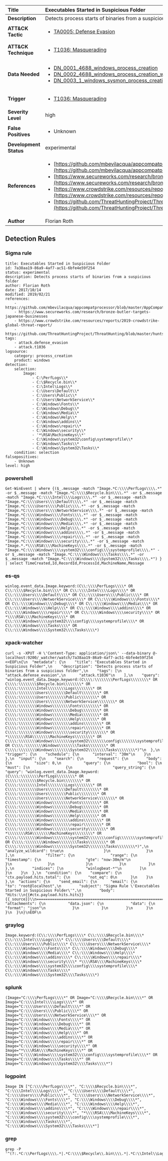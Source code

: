 | Title                    | Executables Started in Suspicious Folder       |
|:-------------------------|:------------------|
| **Description**          | Detects process starts of binaries from a suspicious folder |
| **ATT&amp;CK Tactic**    |  <ul><li>[TA0005: Defense Evasion](https://attack.mitre.org/tactics/TA0005)</li></ul>  |
| **ATT&amp;CK Technique** | <ul><li>[T1036: Masquerading](https://attack.mitre.org/techniques/T1036)</li></ul>  |
| **Data Needed**          | <ul><li>[DN_0001_4688_windows_process_creation](../Data_Needed/DN_0001_4688_windows_process_creation.md)</li><li>[DN_0002_4688_windows_process_creation_with_commandline](../Data_Needed/DN_0002_4688_windows_process_creation_with_commandline.md)</li><li>[DN_0003_1_windows_sysmon_process_creation](../Data_Needed/DN_0003_1_windows_sysmon_process_creation.md)</li></ul>  |
| **Trigger**              | <ul><li>[T1036: Masquerading](../Triggers/T1036.md)</li></ul>  |
| **Severity Level**       | high |
| **False Positives**      | <ul><li>Unknown</li></ul>  |
| **Development Status**   | experimental |
| **References**           | <ul><li>[https://github.com/mbevilacqua/appcompatprocessor/blob/master/AppCompatSearch.txt](https://github.com/mbevilacqua/appcompatprocessor/blob/master/AppCompatSearch.txt)</li><li>[https://www.secureworks.com/research/bronze-butler-targets-japanese-businesses](https://www.secureworks.com/research/bronze-butler-targets-japanese-businesses)</li><li>[https://www.crowdstrike.com/resources/reports/2019-crowdstrike-global-threat-report/](https://www.crowdstrike.com/resources/reports/2019-crowdstrike-global-threat-report/)</li><li>[https://github.com/ThreatHuntingProject/ThreatHunting/blob/master/hunts/suspicious_process_creation_via_windows_event_logs.md](https://github.com/ThreatHuntingProject/ThreatHunting/blob/master/hunts/suspicious_process_creation_via_windows_event_logs.md)</li></ul>  |
| **Author**               | Florian Roth |


## Detection Rules

### Sigma rule

```
title: Executables Started in Suspicious Folder
id: 7a38aa19-86a9-4af7-ac51-6bfe4e59f254
status: experimental
description: Detects process starts of binaries from a suspicious folder
author: Florian Roth
date: 2017/10/14
modified: 2019/02/21
references:
    - https://github.com/mbevilacqua/appcompatprocessor/blob/master/AppCompatSearch.txt
    - https://www.secureworks.com/research/bronze-butler-targets-japanese-businesses
    - https://www.crowdstrike.com/resources/reports/2019-crowdstrike-global-threat-report/
    - https://github.com/ThreatHuntingProject/ThreatHunting/blob/master/hunts/suspicious_process_creation_via_windows_event_logs.md
tags:
    - attack.defense_evasion
    - attack.t1036
logsource:
    category: process_creation
    product: windows
detection:
    selection:
        Image:
            - C:\PerfLogs\\*
            - C:\$Recycle.bin\\*
            - C:\Intel\Logs\\*
            - C:\Users\Default\\*
            - C:\Users\Public\\*
            - C:\Users\NetworkService\\*
            - C:\Windows\Fonts\\*
            - C:\Windows\Debug\\*
            - C:\Windows\Media\\*
            - C:\Windows\Help\\*
            - C:\Windows\addins\\*
            - C:\Windows\repair\\*
            - C:\Windows\security\\*
            - '*\RSA\MachineKeys\\*'
            - C:\Windows\system32\config\systemprofile\\*
            - C:\Windows\Tasks\\*
            - C:\Windows\System32\Tasks\\*
    condition: selection
falsepositives:
    - Unknown
level: high

```





### powershell
    
```
Get-WinEvent | where {($_.message -match "Image.*C:\\\\PerfLogs\\\\.*" -or $_.message -match "Image.*C:\\\\$Recycle.bin\\\\.*" -or $_.message -match "Image.*C:\\\\Intel\\\\Logs\\\\.*" -or $_.message -match "Image.*C:\\\\Users\\\\Default\\\\.*" -or $_.message -match "Image.*C:\\\\Users\\\\Public\\\\.*" -or $_.message -match "Image.*C:\\\\Users\\\\NetworkService\\\\.*" -or $_.message -match "Image.*C:\\\\Windows\\\\Fonts\\\\.*" -or $_.message -match "Image.*C:\\\\Windows\\\\Debug\\\\.*" -or $_.message -match "Image.*C:\\\\Windows\\\\Media\\\\.*" -or $_.message -match "Image.*C:\\\\Windows\\\\Help\\\\.*" -or $_.message -match "Image.*C:\\\\Windows\\\\addins\\\\.*" -or $_.message -match "Image.*C:\\\\Windows\\\\repair\\\\.*" -or $_.message -match "Image.*C:\\\\Windows\\\\security\\\\.*" -or $_.message -match "Image.*.*\\\\RSA\\\\MachineKeys\\\\.*" -or $_.message -match "Image.*C:\\\\Windows\\\\system32\\\\config\\\\systemprofile\\\\.*" -or $_.message -match "Image.*C:\\\\Windows\\\\Tasks\\\\.*" -or $_.message -match "Image.*C:\\\\Windows\\\\System32\\\\Tasks\\\\.*") } | select TimeCreated,Id,RecordId,ProcessId,MachineName,Message
```


### es-qs
    
```
winlog.event_data.Image.keyword:(C\\:\\\\PerfLogs\\\\* OR C\\:\\\\$Recycle.bin\\\\* OR C\\:\\\\Intel\\\\Logs\\\\* OR C\\:\\\\Users\\\\Default\\\\* OR C\\:\\\\Users\\\\Public\\\\* OR C\\:\\\\Users\\\\NetworkService\\\\* OR C\\:\\\\Windows\\\\Fonts\\\\* OR C\\:\\\\Windows\\\\Debug\\\\* OR C\\:\\\\Windows\\\\Media\\\\* OR C\\:\\\\Windows\\\\Help\\\\* OR C\\:\\\\Windows\\\\addins\\\\* OR C\\:\\\\Windows\\\\repair\\\\* OR C\\:\\\\Windows\\\\security\\\\* OR *\\\\RSA\\\\MachineKeys\\\\* OR C\\:\\\\Windows\\\\system32\\\\config\\\\systemprofile\\\\* OR C\\:\\\\Windows\\\\Tasks\\\\* OR C\\:\\\\Windows\\\\System32\\\\Tasks\\\\*)
```


### xpack-watcher
    
```
curl -s -XPUT -H \'Content-Type: application/json\' --data-binary @- localhost:9200/_watcher/watch/7a38aa19-86a9-4af7-ac51-6bfe4e59f254 <<EOF\n{\n  "metadata": {\n    "title": "Executables Started in Suspicious Folder",\n    "description": "Detects process starts of binaries from a suspicious folder",\n    "tags": [\n      "attack.defense_evasion",\n      "attack.t1036"\n    ],\n    "query": "winlog.event_data.Image.keyword:(C\\\\:\\\\\\\\PerfLogs\\\\\\\\* OR C\\\\:\\\\\\\\$Recycle.bin\\\\\\\\* OR C\\\\:\\\\\\\\Intel\\\\\\\\Logs\\\\\\\\* OR C\\\\:\\\\\\\\Users\\\\\\\\Default\\\\\\\\* OR C\\\\:\\\\\\\\Users\\\\\\\\Public\\\\\\\\* OR C\\\\:\\\\\\\\Users\\\\\\\\NetworkService\\\\\\\\* OR C\\\\:\\\\\\\\Windows\\\\\\\\Fonts\\\\\\\\* OR C\\\\:\\\\\\\\Windows\\\\\\\\Debug\\\\\\\\* OR C\\\\:\\\\\\\\Windows\\\\\\\\Media\\\\\\\\* OR C\\\\:\\\\\\\\Windows\\\\\\\\Help\\\\\\\\* OR C\\\\:\\\\\\\\Windows\\\\\\\\addins\\\\\\\\* OR C\\\\:\\\\\\\\Windows\\\\\\\\repair\\\\\\\\* OR C\\\\:\\\\\\\\Windows\\\\\\\\security\\\\\\\\* OR *\\\\\\\\RSA\\\\\\\\MachineKeys\\\\\\\\* OR C\\\\:\\\\\\\\Windows\\\\\\\\system32\\\\\\\\config\\\\\\\\systemprofile\\\\\\\\* OR C\\\\:\\\\\\\\Windows\\\\\\\\Tasks\\\\\\\\* OR C\\\\:\\\\\\\\Windows\\\\\\\\System32\\\\\\\\Tasks\\\\\\\\*)"\n  },\n  "trigger": {\n    "schedule": {\n      "interval": "30m"\n    }\n  },\n  "input": {\n    "search": {\n      "request": {\n        "body": {\n          "size": 0,\n          "query": {\n            "bool": {\n              "must": [\n                {\n                  "query_string": {\n                    "query": "winlog.event_data.Image.keyword:(C\\\\:\\\\\\\\PerfLogs\\\\\\\\* OR C\\\\:\\\\\\\\$Recycle.bin\\\\\\\\* OR C\\\\:\\\\\\\\Intel\\\\\\\\Logs\\\\\\\\* OR C\\\\:\\\\\\\\Users\\\\\\\\Default\\\\\\\\* OR C\\\\:\\\\\\\\Users\\\\\\\\Public\\\\\\\\* OR C\\\\:\\\\\\\\Users\\\\\\\\NetworkService\\\\\\\\* OR C\\\\:\\\\\\\\Windows\\\\\\\\Fonts\\\\\\\\* OR C\\\\:\\\\\\\\Windows\\\\\\\\Debug\\\\\\\\* OR C\\\\:\\\\\\\\Windows\\\\\\\\Media\\\\\\\\* OR C\\\\:\\\\\\\\Windows\\\\\\\\Help\\\\\\\\* OR C\\\\:\\\\\\\\Windows\\\\\\\\addins\\\\\\\\* OR C\\\\:\\\\\\\\Windows\\\\\\\\repair\\\\\\\\* OR C\\\\:\\\\\\\\Windows\\\\\\\\security\\\\\\\\* OR *\\\\\\\\RSA\\\\\\\\MachineKeys\\\\\\\\* OR C\\\\:\\\\\\\\Windows\\\\\\\\system32\\\\\\\\config\\\\\\\\systemprofile\\\\\\\\* OR C\\\\:\\\\\\\\Windows\\\\\\\\Tasks\\\\\\\\* OR C\\\\:\\\\\\\\Windows\\\\\\\\System32\\\\\\\\Tasks\\\\\\\\*)",\n                    "analyze_wildcard": true\n                  }\n                }\n              ],\n              "filter": {\n                "range": {\n                  "timestamp": {\n                    "gte": "now-30m/m"\n                  }\n                }\n              }\n            }\n          }\n        },\n        "indices": [\n          "winlogbeat-*"\n        ]\n      }\n    }\n  },\n  "condition": {\n    "compare": {\n      "ctx.payload.hits.total": {\n        "not_eq": 0\n      }\n    }\n  },\n  "actions": {\n    "send_email": {\n      "email": {\n        "to": "root@localhost",\n        "subject": "Sigma Rule \'Executables Started in Suspicious Folder\'",\n        "body": "Hits:\\n{{#ctx.payload.hits.hits}}{{_source}}\\n================================================================================\\n{{/ctx.payload.hits.hits}}",\n        "attachments": {\n          "data.json": {\n            "data": {\n              "format": "json"\n            }\n          }\n        }\n      }\n    }\n  }\n}\nEOF\n
```


### graylog
    
```
Image.keyword:(C\\:\\\\PerfLogs\\\\* C\\:\\\\$Recycle.bin\\\\* C\\:\\\\Intel\\\\Logs\\\\* C\\:\\\\Users\\\\Default\\\\* C\\:\\\\Users\\\\Public\\\\* C\\:\\\\Users\\\\NetworkService\\\\* C\\:\\\\Windows\\\\Fonts\\\\* C\\:\\\\Windows\\\\Debug\\\\* C\\:\\\\Windows\\\\Media\\\\* C\\:\\\\Windows\\\\Help\\\\* C\\:\\\\Windows\\\\addins\\\\* C\\:\\\\Windows\\\\repair\\\\* C\\:\\\\Windows\\\\security\\\\* *\\\\RSA\\\\MachineKeys\\\\* C\\:\\\\Windows\\\\system32\\\\config\\\\systemprofile\\\\* C\\:\\\\Windows\\\\Tasks\\\\* C\\:\\\\Windows\\\\System32\\\\Tasks\\\\*)
```


### splunk
    
```
(Image="C:\\\\PerfLogs\\\\*" OR Image="C:\\\\$Recycle.bin\\\\*" OR Image="C:\\\\Intel\\\\Logs\\\\*" OR Image="C:\\\\Users\\\\Default\\\\*" OR Image="C:\\\\Users\\\\Public\\\\*" OR Image="C:\\\\Users\\\\NetworkService\\\\*" OR Image="C:\\\\Windows\\\\Fonts\\\\*" OR Image="C:\\\\Windows\\\\Debug\\\\*" OR Image="C:\\\\Windows\\\\Media\\\\*" OR Image="C:\\\\Windows\\\\Help\\\\*" OR Image="C:\\\\Windows\\\\addins\\\\*" OR Image="C:\\\\Windows\\\\repair\\\\*" OR Image="C:\\\\Windows\\\\security\\\\*" OR Image="*\\\\RSA\\\\MachineKeys\\\\*" OR Image="C:\\\\Windows\\\\system32\\\\config\\\\systemprofile\\\\*" OR Image="C:\\\\Windows\\\\Tasks\\\\*" OR Image="C:\\\\Windows\\\\System32\\\\Tasks\\\\*")
```


### logpoint
    
```
Image IN ["C:\\\\PerfLogs\\\\*", "C:\\\\$Recycle.bin\\\\*", "C:\\\\Intel\\\\Logs\\\\*", "C:\\\\Users\\\\Default\\\\*", "C:\\\\Users\\\\Public\\\\*", "C:\\\\Users\\\\NetworkService\\\\*", "C:\\\\Windows\\\\Fonts\\\\*", "C:\\\\Windows\\\\Debug\\\\*", "C:\\\\Windows\\\\Media\\\\*", "C:\\\\Windows\\\\Help\\\\*", "C:\\\\Windows\\\\addins\\\\*", "C:\\\\Windows\\\\repair\\\\*", "C:\\\\Windows\\\\security\\\\*", "*\\\\RSA\\\\MachineKeys\\\\*", "C:\\\\Windows\\\\system32\\\\config\\\\systemprofile\\\\*", "C:\\\\Windows\\\\Tasks\\\\*", "C:\\\\Windows\\\\System32\\\\Tasks\\\\*"]
```


### grep
    
```
grep -P '^(?:.*C:\\PerfLogs\\\\.*|.*C:\\\\$Recycle\\.bin\\\\.*|.*C:\\Intel\\Logs\\\\.*|.*C:\\Users\\Default\\\\.*|.*C:\\Users\\Public\\\\.*|.*C:\\Users\\NetworkService\\\\.*|.*C:\\Windows\\Fonts\\\\.*|.*C:\\Windows\\Debug\\\\.*|.*C:\\Windows\\Media\\\\.*|.*C:\\Windows\\Help\\\\.*|.*C:\\Windows\\addins\\\\.*|.*C:\\Windows\\repair\\\\.*|.*C:\\Windows\\security\\\\.*|.*.*\\RSA\\MachineKeys\\\\.*|.*C:\\Windows\\system32\\config\\systemprofile\\\\.*|.*C:\\Windows\\Tasks\\\\.*|.*C:\\Windows\\System32\\Tasks\\\\.*)'
```



